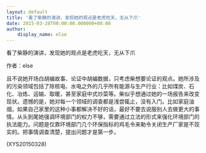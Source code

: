 ```yaml
---
layout: default
title: '看了柴静的演讲，发现她的观点是老虎吃天，无从下爪'
date: 2015-03-28T00:00:00.000000+08:00
author:
    display_name: else
---
```


看了柴静的演讲，发现她的观点是老虎吃天，无从下爪

作者：else

且不说她开场白胡编故事、论证中胡编数据，只考虑柴想要论证的观点。她所涉及的污染领域包括了除核电、水电之外的几乎所有能源与生产行业：比如煤炭、石化、冶炼、运输、取暖，甚至家庭中式炒菜等。柴似乎想通过她的一场报告来改变现状。遗憾的是，她对每一个领域的调查都是浅尝辄止，没有入门。比如家庭油烟，如果自己家里的这种小事都解决不好的话，最好不要去说服别人去做更大的事情。从头到尾她强调环境部门的权力不够，需要通过立法的形式来强化环境部门的执法能力。问题是仅靠环境部门几个环保指标的鸡毛令来勒令关闭生产厂家是不现实的。把事情调查清楚，提出问题才是第一步。

(XYS20150328)

